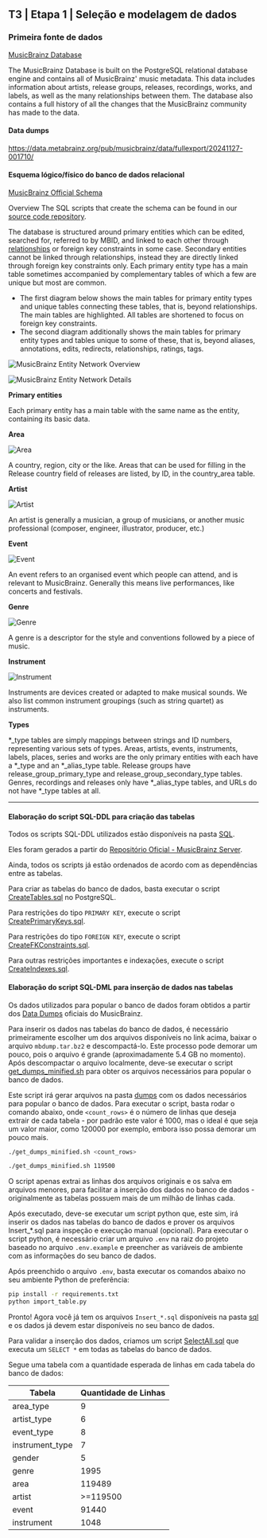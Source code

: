 ## T3 | Etapa 1 | Seleção e modelagem de dados

### Primeira fonte de dados

[MusicBrainz Database](https://musicbrainz.org/doc/MusicBrainz_Database)

The MusicBrainz Database is built on the PostgreSQL relational database engine and contains all of MusicBrainz' music metadata. This data includes information about artists, release groups, releases, recordings, works, and labels, as well as the many relationships between them. The database also contains a full history of all the changes that the MusicBrainz community has made to the data.

#### Data dumps

https://data.metabrainz.org/pub/musicbrainz/data/fullexport/20241127-001710/

#### Esquema lógico/físico do banco de dados relacional

[MusicBrainz Official Schema](https://musicbrainz.org/doc/MusicBrainz_Database/Schema)

Overview
The SQL scripts that create the schema can be found in our [source code repository](https://github.com/metabrainz/musicbrainz-server/tree/master/admin/sql).

The database is structured around primary entities which can be edited, searched for, referred to by MBID, and linked to each other through [relationships](https://musicbrainz.org/doc/Relationships) or foreign key constraints in some case. Secondary entities cannot be linked through relationships, instead they are directly linked through foreign key constraints only. Each primary entity type has a main table sometimes accompanied by complementary tables of which a few are unique but most are common.

- The first diagram below shows the main tables for primary entity types and unique tables connecting these tables, that is, beyond relationships. The main tables are highlighted. All tables are shortened to focus on foreign key constraints.
- The second diagram additionally shows the main tables for primary entity types and tables unique to some of these, that is, beyond aliases, annotations, edits, redirects, relationships, ratings, tags.

![MusicBrainz Entity Network Overview](./images/entity_network_overview.svg)

![MusicBrainz Entity Network Details](./images/entity_network_details.svg)

**Primary entities**

Each primary entity has a main table with the same name as the entity, containing its basic data.

**Area**

![Area](./images/area_entity_details.svg)

A country, region, city or the like.
Areas that can be used for filling in the Release country field of releases are listed, by ID, in the country_area table.

**Artist**

![Artist](./images/artist_entity_details.svg)

An artist is generally a musician, a group of musicians, or another music professional (composer, engineer, illustrator, producer, etc.)

**Event**

![Event](./images/event_entity_details.svg)

An event refers to an organised event which people can attend, and is relevant to MusicBrainz. Generally this means live performances, like concerts and festivals.

**Genre**

![Genre](./images/genre_entity_details.svg)

A genre is a descriptor for the style and conventions followed by a piece of music.

**Instrument**

![Instrument](./images/instrument_entity_details.svg)

Instruments are devices created or adapted to make musical sounds. We also list common instrument groupings (such as string quartet) as instruments.

**Types**

*_type tables are simply mappings between strings and ID numbers, representing various sets of types. Areas, artists, events, instruments, labels, places, series and works are the only primary entities with each have a *_type and an *_alias_type table. Release groups have release_group_primary_type and release_group_secondary_type tables. Genres, recordings and releases only have *_alias_type tables, and URLs do not have *_type tables at all.

---

#### Elaboração do script SQL-DDL para criação das tabelas

Todos os scripts SQL-DDL utilizados estão disponíveis na pasta [SQL](./sql).

Eles foram gerados a partir do [Repositório Oficial - MusicBrainz Server](https://github.com/metabrainz/musicbrainz-server/tree/master/admin/sql).

Ainda, todos os scripts já estão ordenados de acordo com as dependências entre as tabelas.

Para criar as tabelas do banco de dados, basta executar o script [CreateTables.sql](./sql/CreateTables.sql) no PostgreSQL.

Para restrições do tipo `PRIMARY KEY`, execute o script [CreatePrimaryKeys.sql](./sql/CreatePrimaryKeys.sql).

Para restrições do tipo `FOREIGN KEY`, execute o script [CreateFKConstraints.sql](./sql/CreateFKConstraints.sql).

Para outras restrições importantes e indexações, execute o script [CreateIndexes.sql](./sql/CreateIndexes.sql).

#### Elaboração do script SQL-DML para inserção de dados nas tabelas

Os dados utilizados para popular o banco de dados foram obtidos a partir dos [Data Dumps](https://data.metabrainz.org/pub/musicbrainz/data/fullexport) oficiais do MusicBrainz.

Para inserir os dados nas tabelas do banco de dados, é necessário primeiramente escolher um dos arquivos disponíveis no link acima, baixar o arquivo `mbdump.tar.bz2` e descompactá-lo. Este processo pode demorar um pouco, pois o arquivo é grande (aproximadamente 5.4 GB no momento). Após descompactar o arquivo localmente, deve-se executar o script [get_dumps_minified.sh](./get_dumps_minified.sh) para obter os arquivos necessários para popular o banco de dados.

Este script irá gerar arquivos na pasta [dumps](./dumps) com os dados necessários para popular o banco de dados. Para executar o script, basta rodar o comando abaixo, onde `<count_rows>` é o número de linhas que deseja extrair de cada tabela - por padrão este valor é 1000, mas o ideal é que seja um valor maior, como 120000 por exemplo, embora isso possa demorar um pouco mais.

```bash
./get_dumps_minified.sh <count_rows>
```

```bash
./get_dumps_minified.sh 119500
```

O script apenas extrai as linhas dos arquivos originais e os salva em arquivos menores, para facilitar a inserção dos dados no banco de dados - originalmente as tabelas possuem mais de um milhão de linhas cada.

Após executado, deve-se executar um script python que, este sim, irá inserir os dados nas tabelas do banco de dados e prover os arquivos Insert_*.sql para inspeção e execução manual (opcional). Para executar o script python, é necessário criar um arquivo `.env` na raiz do projeto baseado no arquivo `.env.example` e preencher as variáveis de ambiente com as informações do seu banco de dados.

Após preenchido o arquivo `.env`, basta executar os comandos abaixo no seu ambiente Python de preferência:

```bash
pip install -r requirements.txt
python import_table.py
```

Pronto! Agora você já tem os arquivos `Insert_*.sql` disponíveis na pasta [sql](./sql) e os dados já devem estar disponíveis no seu banco de dados.

Para validar a inserção dos dados, criamos um script [SelectAll.sql](./sql/SelectAll.sql) que executa um `SELECT *` em todas as tabelas do banco de dados.

Segue uma tabela com a quantidade esperada de linhas em cada tabela do banco de dados:

| Tabela | Quantidade de Linhas |
| --- | --- |
| area_type | 9 |
| artist_type | 6 |
| event_type | 8 |
| instrument_type | 7 |
| gender | 5 |
| genre | 1995 |
| area | 119489 |
| artist | >=119500 |
| event | 91440 |
| instrument | 1048 |

